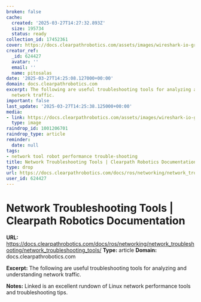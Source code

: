 ```yaml
---
broken: false
cache:
  created: '2025-03-27T14:27:32.893Z'
  size: 195734
  status: ready
collection_id: 17452361
cover: https://docs.clearpathrobotics.com/assets/images/wireshark-io-graph-85aba054ea41581f20d7a2f82fc4e8d7.png
creator_ref:
  _id: 624427
  avatar: ''
  email: ''
  name: pitosalas
date: '2025-03-27T14:25:08.127000+00:00'
domain: docs.clearpathrobotics.com
excerpt: The following are useful troubleshooting tools for analyzing and understanding
  network traffic.
important: false
last_update: '2025-03-27T14:25:38.125000+00:00'
media:
- link: https://docs.clearpathrobotics.com/assets/images/wireshark-io-graph-85aba054ea41581f20d7a2f82fc4e8d7.png
  type: image
raindrop_id: 1001206701
raindrop_type: article
reminder:
  date: null
tags:
- network tool robot performance trouble-shooting
title: Network Troubleshooting Tools | Clearpath Robotics Documentation
type: drop
url: https://docs.clearpathrobotics.com/docs/ros/networking/network_troubleshooting/network_troubleshooting_tools/
user_id: 624427
---
```


# Network Troubleshooting Tools | Clearpath Robotics Documentation

**URL:** https://docs.clearpathrobotics.com/docs/ros/networking/network_troubleshooting/network_troubleshooting_tools/
**Type:** article
**Domain:** docs.clearpathrobotics.com

**Excerpt:** The following are useful troubleshooting tools for analyzing and understanding network traffic.

**Notes:**
Linked is an excellent rundown of Linux network performance tools and troubleshooting tips.
